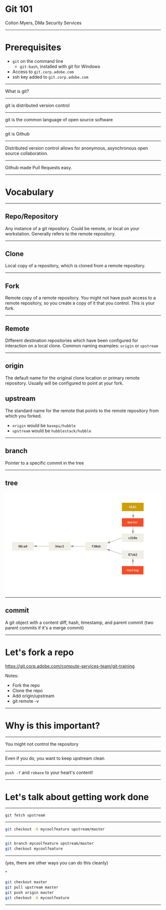 # Git 101

Colton Myers, DMa Security Services

---

# Prerequisites

* `git` on the command line
  * `git-bash`, installed with git for Windows
* Access to `git.corp.adobe.com`
* ssh key added to `git.corp.adobe.com`

---

What is git?

---

git is distributed version control

---

git is the common language of open source software

---

git is Github

---

Distributed version control allows for anonymous, asynchronous open source
collaboration.

---

Github made Pull Requests easy.

---

# Vocabulary

---

## Repo/Repository

Any instance of a git repository. Could be remote, or local on your
workstation. Generally refers to the remote repository.

---

## Clone

Local copy of a repository, which is cloned from a remote repository.

---

## Fork

Remote copy of a remote repository. You might not have push access to a remote
repository, so you create a copy of it that you control. This is your fork.

---

## Remote

Different destination repositories which have been configured for interaction
on a local clone. Common naming examples: `origin` or `upstream`

---

## origin

The default name for the original clone location or primary remote repository.
Usually will be configured to point at your fork.

## upstream

The standard name for the remote that points to the remote repository from
which you forked.

* `origin` would be `basepi/hubble`
* `upstream` would be `hubblestack/hubble`

---

## branch

Pointer to a specific commit in the tree

---

## tree

![Tree](images/git-tree.png)

---

## commit

A git object with a content diff, hash, timestamp, and parent commit (two
parent commits if it's a merge commit)

---

# Let's fork a repo

https://git.corp.adobe.com/compute-services-team/git-training

Notes:

- Fork the repo
- Clone the repo
- Add origin/upstream
- git remote -v

---

# Why is this important?

---

You might not control the repository

---

Even if you do, you want to keep upstream clean

---

`push -f` and `rebase` to your heart's content!

---

# Let's talk about getting work done

---

```
git fetch upstream
```

---

```bash
git checkout -b mycoolfeature upstream/master
```

---

```bash
git branch mycoolfeature upstream/master
git checkout mycoolfeature
```

---

(yes, there are other ways you can do this cleanly)

^

```bash
git checkout master
git pull upstream master
git push origin master
git checkout -b mycoolfeature
```

---


